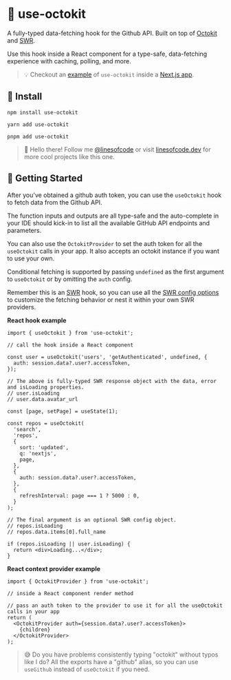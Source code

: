 # 🐙 use-octokit

A fully-typed data-fetching hook for the Github API. Built on top of [Octokit](https://github.com/octokit/rest.js) and [SWR](https://swr.vercel.app/).

Use this hook inside a React component for a type-safe, data-fetching experience with caching, polling, and more.

> 💡 Checkout an [example](https://github.com/TimMikeladze/use-octokit/blob/master/examples/nextjs) of `use-octokit` inside a [Next.js app](https://github.com/TimMikeladze/use-octokit/blob/master/examples/nextjs).

## 📡 Install

```console
npm install use-octokit

yarn add use-octokit

pnpm add use-octokit
```

> 👋 Hello there! Follow me [@linesofcode](https://twitter.com/linesofcode) or visit [linesofcode.dev](https://linesofcode.dev) for more cool projects like this one.

## 🚀 Getting Started

After you've obtained a github auth token, you can use the `useOctokit` hook to fetch data from the Github API.

The function inputs and outputs are all type-safe and the auto-complete in your IDE should kick-in to list all the available GitHub API endpoints and parameters.

You can also use the `OctokitProvider` to set the auth token for all the `useOctokit` calls in your app. It also accepts an octokit instance if you want to use your own.

Conditional fetching is supported by passing `undefined` as the first argument to `useOctokit` or by omitting the `auth` config.

Remember this is an [SWR](https://swr.vercel.app/docs/getting-started) hook, so you can use all the [SWR config options](https://swr.vercel.app/docs/options) to customize the fetching behavior or nest it within your own SWR providers.

**React hook example**

```tsx
import { useOctokit } from 'use-octokit';

// call the hook inside a React component

const user = useOctokit('users', 'getAuthenticated', undefined, {
  auth: session.data?.user?.accessToken,
});

// The above is fully-typed SWR response object with the data, error and isLoading properties.
// user.isLoading
// user.data.avatar_url

const [page, setPage] = useState(1);

const repos = useOctokit(
  'search',
  'repos',
  {
    sort: 'updated',
    q: 'nextjs',
    page,
  },
  {
    auth: session.data?.user?.accessToken,
  },
  {
    refreshInterval: page === 1 ? 5000 : 0,
  }
);

// The final argument is an optional SWR config object.
// repos.isLoading
// repos.data.items[0].full_name

if (repos.isLoading || user.isLoading) {
  return <div>Loading...</div>;
}
```

**React context provider example**

```tsx
import { OctokitProvider } from 'use-octokit';

// inside a React component render method

// pass an auth token to the provider to use it for all the useOctokit calls in your app
return (
  <OctokitProvider auth={session.data?.user?.accessToken}>
    {children}
  </OctokitProvider>
);
```

> 😅 Do you have problems consistently typing "octokit" without typos like I do? All the exports have a "github" alias, so you can use `useGithub` instead of `useOctokit` if you need.
